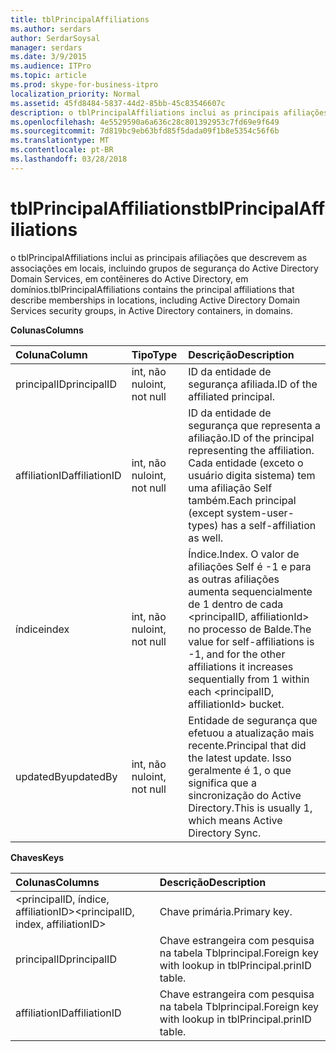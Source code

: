 ```yaml
---
title: tblPrincipalAffiliations
ms.author: serdars
author: SerdarSoysal
manager: serdars
ms.date: 3/9/2015
ms.audience: ITPro
ms.topic: article
ms.prod: skype-for-business-itpro
localization_priority: Normal
ms.assetid: 45fd8484-5837-44d2-85bb-45c83546607c
description: o tblPrincipalAffiliations inclui as principais afiliações que descrevem as associações em locais, incluindo grupos de segurança do Active Directory Domain Services, em contêineres do Active Directory, em domínios.
ms.openlocfilehash: 4e5529590a6a636c28c801392953c7fd69e9f649
ms.sourcegitcommit: 7d819bc9eb63bfd85f5dada09f1b8e5354c56f6b
ms.translationtype: MT
ms.contentlocale: pt-BR
ms.lasthandoff: 03/28/2018
---
```

# <a name="tblprincipalaffiliations"></a><span data-ttu-id="ad8ff-103">tblPrincipalAffiliations</span><span class="sxs-lookup"><span data-stu-id="ad8ff-103">tblPrincipalAffiliations</span></span>
 
<span data-ttu-id="ad8ff-104">o tblPrincipalAffiliations inclui as principais afiliações que descrevem as associações em locais, incluindo grupos de segurança do Active Directory Domain Services, em contêineres do Active Directory, em domínios.</span><span class="sxs-lookup"><span data-stu-id="ad8ff-104">tblPrincipalAffiliations contains the principal affiliations that describe memberships in locations, including Active Directory Domain Services security groups, in Active Directory containers, in domains.</span></span>
  
<span data-ttu-id="ad8ff-105">**Colunas**</span><span class="sxs-lookup"><span data-stu-id="ad8ff-105">**Columns**</span></span>

|<span data-ttu-id="ad8ff-106">**Coluna**</span><span class="sxs-lookup"><span data-stu-id="ad8ff-106">**Column**</span></span>|<span data-ttu-id="ad8ff-107">**Tipo**</span><span class="sxs-lookup"><span data-stu-id="ad8ff-107">**Type**</span></span>|<span data-ttu-id="ad8ff-108">**Descrição**</span><span class="sxs-lookup"><span data-stu-id="ad8ff-108">**Description**</span></span>|
|:-----|:-----|:-----|
|<span data-ttu-id="ad8ff-109">principalID</span><span class="sxs-lookup"><span data-stu-id="ad8ff-109">principalID</span></span>  <br/> |<span data-ttu-id="ad8ff-110">int, não nulo</span><span class="sxs-lookup"><span data-stu-id="ad8ff-110">int, not null</span></span>  <br/> |<span data-ttu-id="ad8ff-111">ID da entidade de segurança afiliada.</span><span class="sxs-lookup"><span data-stu-id="ad8ff-111">ID of the affiliated principal.</span></span>  <br/> |
|<span data-ttu-id="ad8ff-112">affiliationID</span><span class="sxs-lookup"><span data-stu-id="ad8ff-112">affiliationID</span></span>  <br/> |<span data-ttu-id="ad8ff-113">int, não nulo</span><span class="sxs-lookup"><span data-stu-id="ad8ff-113">int, not null</span></span>  <br/> |<span data-ttu-id="ad8ff-114">ID da entidade de segurança que representa a afiliação.</span><span class="sxs-lookup"><span data-stu-id="ad8ff-114">ID of the principal representing the affiliation.</span></span> <span data-ttu-id="ad8ff-115">Cada entidade (exceto o usuário digita sistema) tem uma afiliação Self também.</span><span class="sxs-lookup"><span data-stu-id="ad8ff-115">Each principal (except system-user-types) has a self-affiliation as well.</span></span>  <br/> |
|<span data-ttu-id="ad8ff-116">índice</span><span class="sxs-lookup"><span data-stu-id="ad8ff-116">index</span></span>  <br/> |<span data-ttu-id="ad8ff-117">int, não nulo</span><span class="sxs-lookup"><span data-stu-id="ad8ff-117">int, not null</span></span>  <br/> |<span data-ttu-id="ad8ff-118">Índice.</span><span class="sxs-lookup"><span data-stu-id="ad8ff-118">Index.</span></span> <span data-ttu-id="ad8ff-119">O valor de afiliações Self é -1 e para as outras afiliações aumenta sequencialmente de 1 dentro de cada \<principalID, affiliationId\> no processo de Balde.</span><span class="sxs-lookup"><span data-stu-id="ad8ff-119">The value for self-affiliations is -1, and for the other affiliations it increases sequentially from 1 within each \<principalID, affiliationId\> bucket.</span></span>  <br/> |
|<span data-ttu-id="ad8ff-120">updatedBy</span><span class="sxs-lookup"><span data-stu-id="ad8ff-120">updatedBy</span></span>  <br/> |<span data-ttu-id="ad8ff-121">int, não nulo</span><span class="sxs-lookup"><span data-stu-id="ad8ff-121">int, not null</span></span>  <br/> |<span data-ttu-id="ad8ff-122">Entidade de segurança que efetuou a atualização mais recente.</span><span class="sxs-lookup"><span data-stu-id="ad8ff-122">Principal that did the latest update.</span></span> <span data-ttu-id="ad8ff-123">Isso geralmente é 1, o que significa que a sincronização do Active Directory.</span><span class="sxs-lookup"><span data-stu-id="ad8ff-123">This is usually 1, which means Active Directory Sync.</span></span>  <br/> |
   
<span data-ttu-id="ad8ff-124">**Chaves**</span><span class="sxs-lookup"><span data-stu-id="ad8ff-124">**Keys**</span></span>

|<span data-ttu-id="ad8ff-125">**Colunas**</span><span class="sxs-lookup"><span data-stu-id="ad8ff-125">**Columns**</span></span>|<span data-ttu-id="ad8ff-126">**Descrição**</span><span class="sxs-lookup"><span data-stu-id="ad8ff-126">**Description**</span></span>|
|:-----|:-----|
|<span data-ttu-id="ad8ff-127">\<principalID, índice, affiliationID\></span><span class="sxs-lookup"><span data-stu-id="ad8ff-127">\<principalID, index, affiliationID\></span></span>  <br/> |<span data-ttu-id="ad8ff-128">Chave primária.</span><span class="sxs-lookup"><span data-stu-id="ad8ff-128">Primary key.</span></span>  <br/> |
|<span data-ttu-id="ad8ff-129">principalID</span><span class="sxs-lookup"><span data-stu-id="ad8ff-129">principalID</span></span>  <br/> |<span data-ttu-id="ad8ff-130">Chave estrangeira com pesquisa na tabela Tblprincipal.</span><span class="sxs-lookup"><span data-stu-id="ad8ff-130">Foreign key with lookup in tblPrincipal.prinID table.</span></span>  <br/> |
|<span data-ttu-id="ad8ff-131">affiliationID</span><span class="sxs-lookup"><span data-stu-id="ad8ff-131">affiliationID</span></span>  <br/> |<span data-ttu-id="ad8ff-132">Chave estrangeira com pesquisa na tabela Tblprincipal.</span><span class="sxs-lookup"><span data-stu-id="ad8ff-132">Foreign key with lookup in tblPrincipal.prinID table.</span></span>  <br/> |
   

